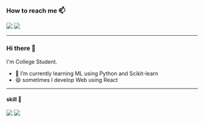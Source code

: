 ### How to reach me 📫

<img src="https://img.shields.io/badge/-dldnjscks133@gmail.com-orange?logo=Gmail&logoColor=white&link=https://www.google.com"/> <img src="https://img.shields.io/badge/-wonchan%20Lee-darkblue?logo=Linkedin&logoColor=white&link=https://www.linkedin.com/in/wonchan-lee-0224121b2/"/>

--- 

### Hi there 👋 
I'm College Student.  
- 🌱 I’m currently learning ML using Python and Scikit-learn  
- 😄 sometimes I develop Web using React

---

#### skill 🔧
<img src="https://img.shields.io/badge/-python-blue?style=python&logo=python&logoColor=white"/> <img src="https://img.shields.io/badge/-react-color?&logo=React&logoColor=black&color=61DAFB"/>



<!--
**wonchan-lee/wonchan-lee** is a ✨ _special_ ✨ repository because its `README.md` (this file) appears on your GitHub profile.

Here are some ideas to get you started:

- 🔭 I’m currently working on ...
- 🌱 I’m currently learning ...
- 👯 I’m looking to collaborate on ...
- 🤔 I’m looking for help with ...
- 💬 Ask me about ...
- 📫 How to reach me: ...
- 😄 Pronouns: ...
- ⚡ Fun fact: ...
-->

